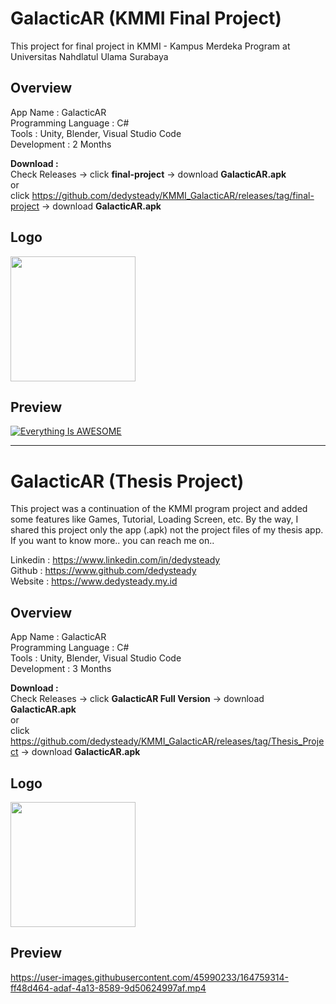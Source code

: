 # GalacticAR (KMMI Final Project)
This project for final project in KMMI - Kampus Merdeka Program at Universitas Nahdlatul Ulama Surabaya

## Overview
App Name : GalacticAR <br>
Programming Language : C# <br>
Tools : Unity, Blender, Visual Studio Code <br>
Development : 2 Months <br>

<b>Download :</b><br> 
Check Releases -> click <b>final-project</b> -> download <b>GalacticAR.apk</b><br>
or <br>
click https://github.com/dedysteady/KMMI_GalacticAR/releases/tag/final-project -> download <b>GalacticAR.apk</b> <br>

## Logo
<img src="https://user-images.githubusercontent.com/45990233/164760369-18fcb491-642b-495e-a94a-250df4de77bc.jpeg" width="200" height="200">

## Preview
[![Everything Is AWESOME](https://yt-embed.herokuapp.com/embed?v=nHJtNxI-wiU)](https://youtu.be/nHJtNxI-wiU "Everything Is AWESOME")

----------------------------------------------------------------------------------------------------------------------------------------

# GalacticAR (Thesis Project)
This project was a continuation of the KMMI program project and added some features like Games, Tutorial, Loading Screen, etc. By the way, I shared this project only the app (.apk) not the project files of my thesis app. If you want to know more.. you can reach me on.. <br>

Linkedin : https://www.linkedin.com/in/dedysteady <br>
Github : https://www.github.com/dedysteady <br>
Website : https://www.dedysteady.my.id <br>

## Overview
App Name : GalacticAR <br>
Programming Language : C# <br>
Tools : Unity, Blender, Visual Studio Code <br>
Development : 3 Months <br>

<b>Download :</b><br> 
Check Releases -> click <b>GalacticAR Full Version</b> -> download <b>GalacticAR.apk</b><br>
or <br>
click https://github.com/dedysteady/KMMI_GalacticAR/releases/tag/Thesis_Project -> download <b>GalacticAR.apk</b> <br>

## Logo
<img src="https://user-images.githubusercontent.com/45990233/164760319-f19efa61-5ec4-49b8-8d2f-1cb746d924a6.jpeg" width="200" height="200">

## Preview
https://user-images.githubusercontent.com/45990233/164759314-ff48d464-adaf-4a13-8589-9d50624997af.mp4

